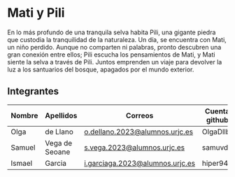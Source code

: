 # Mati y Pili
En lo más profundo de una tranquila selva habita Pili, una gigante piedra que custodia la tranquilidad de la naturaleza. Un día, se encuentra con Mati, un niño perdido. Aunque no comparten ni palabras, pronto descubren una gran conexión entre ellos; Pili escucha los pensamientos de Mati, y Mati siente la selva a través de Pili.
Juntos emprenden un viaje para devolver la luz a los santuarios del bosque, apagados por el mundo exterior.
## Integrantes
| Nombre | Apellidos      | Correos                                                                   | Cuenta github |
|--------|----------------|---------------------------------------------------------------------------|---------------|
| Olga   | de Llano       | [o.dellano.2023@alumnos.urjc.es](mailto:o.dellano.2023@alumnos.urjc.es)   | OlgaDllb      |
| Samuel | Vega de Seoane | [s.vega.2023@alumnos.urjc.es](mailto:s.vega.2023@alumnos.urjc.es)         | samuvds       |
| Ismael | Garcia         | [i.garciaga.2023@alumnos.urjc.es](mailto:i.garciaga.2023@alumnos.urjc.es) | hiper942      |
